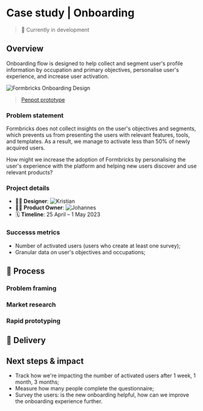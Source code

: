 # Case study | Onboarding
> 🚧 Currently in development

## Overview
Onboarding flow is designed to help collect and segment user's profile information by occupation and primary objectives, personalise user's experience, and increase user activation.

![Formbricks Onboarding Design](https://media.giphy.com/media/v1.Y2lkPTc5MGI3NjExNjNmM2ZjOTcwMjg2MTM5YmI4Y2I4YzI1NmFkNDgxZGVjYTRhNTM5YyZlcD12MV9pbnRlcm5hbF9naWZzX2dpZklkJmN0PWc/OQOwGP1E4FscN4XHF6/giphy.gif)

> [Penpot prototype](https://design.penpot.app/#/view/0656f724-90d3-81c2-8002-696f8efb13a0?page-id=aa4293c2-cede-80fb-8002-6ab85de3e135&section=interactions&index=0&share-id=248140e0-d822-80a6-8002-6d6e3ad04938&zoom=fit) 

### Problem statement
Formbricks does not collect insights on the user's objectives and segments, which prevents us from presenting the users with relevant features, tools, and templates. As a result, we manage to activate less than 50% of newly acquired users. 

How might we increase the adoption of Formbricks by personalising the user's experience with the platform and helping new users discover and use relevant products?

### Project details
- 👨‍🎨 **Designer**: ![Kristian](https://img.shields.io/github/followers/sirkotsky?label=Kristian&style=social)
- 👨‍💼 **Product Owner**: ![Johannes](https://img.shields.io/github/followers/jobenjada?label=Johannes&style=social)
- 🗓️ **Timeline**: 25 April – 1 May 2023

### Successs metrics
- Number of activated users (users who create at least one survey);
- Granular data on user's objectives and occupations;

## 🚧 Process
### Problem framing
### Market research
### Rapid prototyping

## 🚧 Delivery

## Next steps & impact
- Track how we're impacting the number of activated users after 1 week, 1 month, 3 months;
- Measure how many people complete the questionnaire;
- Survey the users: is the new onboarding helpful, how can we improve the onboarding experience further. 
